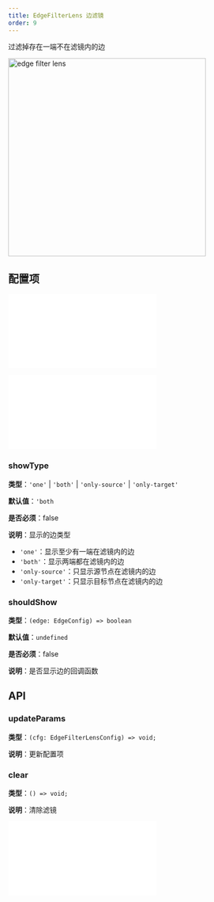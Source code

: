 ```yaml
---
title: EdgeFilterLens 边滤镜
order: 9
---
```


过滤掉存在一端不在滤镜内的边

<img alt="edge filter lens" src="https://mdn.alipayobjects.com/huamei_qa8qxu/afts/img/A*R9ryQrDrntIAAAAAAAAAAAAADmJ7AQ/original" height='400'/>

## 配置项

<embed src="../../common/IPluginBaseConfig.zh.md"></embed>

<embed src="../../common/PluginLensBase.zh.md"></embed>

### showType

**类型**：`'one'` | `'both'` | `'only-source'` | `'only-target'`

**默认值**：`'both`

**是否必须**：false

**说明**：显示的边类型

- `'one'`：显示至少有一端在滤镜内的边
- `'both'`：显示两端都在滤镜内的边
- `'only-source'`：只显示源节点在滤镜内的边
- `'only-target'`：只显示目标节点在滤镜内的边

### shouldShow

**类型**：`(edge: EdgeConfig) => boolean`

**默认值**：`undefined`

**是否必须**：false

**说明**：是否显示边的回调函数

## API

### updateParams

**类型**：`(cfg: EdgeFilterLensConfig) => void;`

**说明**：更新配置项

### clear

**类型**：`() => void;`

**说明**：清除滤镜

<embed src="../../common/PluginAPIDestroy.zh.md"></embed>
